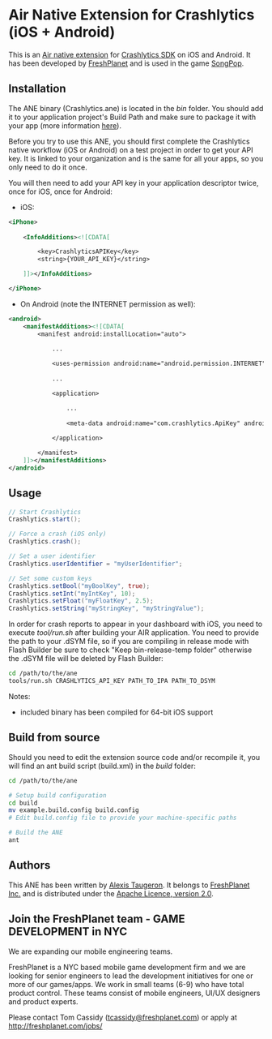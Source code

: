Air Native Extension for Crashlytics (iOS + Android)
======================================

This is an [Air native extension](http://www.adobe.com/devnet/air/native-extensions-for-air.html) for [Crashlytics SDK](http://crashlytics.com) on iOS and Android. It has been developed by [FreshPlanet](http://freshplanet.com) and is used in the game [SongPop](http://songpop.fm).


Installation
---------

The ANE binary (Crashlytics.ane) is located in the *bin* folder. You should add it to your application project's Build Path and make sure to package it with your app (more information [here](http://help.adobe.com/en_US/air/build/WS597e5dadb9cc1e0253f7d2fc1311b491071-8000.html)).

Before you try to use this ANE, you should first complete the Crashlytics native workflow (iOS or Android) on a test project in order to get your API key. It is linked to your organization and is the same for all your apps, so you only need to do it once.

You will then need to add your API key in your application descriptor twice, once for iOS, once for Android:

* iOS:

```xml
<iPhone>
    
    <InfoAdditions><![CDATA[

        <key>CrashlyticsAPIKey</key>
        <string>{YOUR_API_KEY}</string>

    ]]></InfoAdditions>

</iPhone>
```

* On Android (note the INTERNET permission as well):

```xml
<android>
    <manifestAdditions><![CDATA[
        <manifest android:installLocation="auto">
            
            ...

            <uses-permission android:name="android.permission.INTERNET"/>
            
            ...

            <application>

                ...
                
                <meta-data android:name="com.crashlytics.ApiKey" android:value="YOUR_API_KEY"/>
                
            </application>

        </manifest>
    ]]></manifestAdditions>
</android>
```


Usage
-----

```actionscript
// Start Crashlytics
Crashlytics.start();

// Force a crash (iOS only)
Crashlytics.crash();

// Set a user identifier
Crashlytics.userIdentifier = "myUserIdentifier";

// Set some custom keys
Crashlytics.setBool("myBoolKey", true);
Crashlytics.setInt("myIntKey", 10);
Crashlytics.setFloat("myFloatKey", 2.5);
Crashlytics.setString("myStringKey", "myStringValue");
```

In order for crash reports to appear in your dashboard with iOS, you need to execute *tool/run.sh* after building your AIR application. You need to provide the path to your .dSYM file, so if you are compiling in release mode with Flash Builder be sure to check "Keep bin-release-temp folder" otherwise the .dSYM file will be deleted by Flash Builder:

```bash
cd /path/to/the/ane
tools/run.sh CRASHLYTICS_API_KEY PATH_TO_IPA PATH_TO_DSYM
```

Notes:
* included binary has been compiled for 64-bit iOS support


Build from source
---------

Should you need to edit the extension source code and/or recompile it, you will find an ant build script (build.xml) in the *build* folder:
    
```bash
cd /path/to/the/ane

# Setup build configuration
cd build
mv example.build.config build.config
# Edit build.config file to provide your machine-specific paths

# Build the ANE
ant
```


Authors
------

This ANE has been written by [Alexis Taugeron](http://alexistaugeron.com). It belongs to [FreshPlanet Inc.](http://freshplanet.com) and is distributed under the [Apache Licence, version 2.0](http://www.apache.org/licenses/LICENSE-2.0).


Join the FreshPlanet team - GAME DEVELOPMENT in NYC
------

We are expanding our mobile engineering teams.

FreshPlanet is a NYC based mobile game development firm and we are looking for senior engineers to lead the development initiatives for one or more of our games/apps. We work in small teams (6-9) who have total product control.  These teams consist of mobile engineers, UI/UX designers and product experts.


Please contact Tom Cassidy (tcassidy@freshplanet.com) or apply at http://freshplanet.com/jobs/
